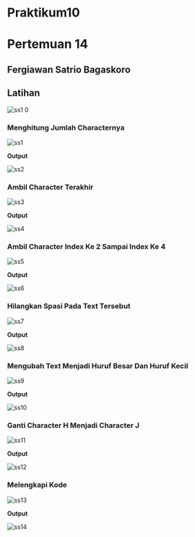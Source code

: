 # Praktikum10
# Pertemuan 14
## Fergiawan Satrio Bagaskoro
## Latihan
![ss1 0](https://user-images.githubusercontent.com/115530180/213067795-667086a1-a044-4474-a1f5-a0de7abed9c0.png)

### Menghitung Jumlah Characternya
![ss1](https://user-images.githubusercontent.com/115530180/213067884-f1ff9208-024b-41d9-9d85-5c10ceb1765a.png)

**Output**

![ss2](https://user-images.githubusercontent.com/115530180/213067928-c39a138a-040f-4062-97da-a15ebe567158.png)

### Ambil Character Terakhir
![ss3](https://user-images.githubusercontent.com/115530180/213068035-918b8ab0-bc2c-40ce-b974-5956d4c2f4c1.png)

**Output**

![ss4](https://user-images.githubusercontent.com/115530180/213068116-71c1b477-4395-40ae-a231-efffeecaf247.png)

### Ambil Character Index Ke 2 Sampai Index Ke 4
![ss5](https://user-images.githubusercontent.com/115530180/213068145-43d040e3-1c5a-4170-86be-69e9f9c100d8.png)

**Output**

![ss6](https://user-images.githubusercontent.com/115530180/213068167-613e7ca8-2c8b-485f-b17c-03e45f7fc6b3.png)

### Hilangkan Spasi Pada Text Tersebut
![ss7](https://user-images.githubusercontent.com/115530180/213068176-9b3ab000-2d6e-4f2a-b168-e6415f6b35da.png)

**Output**

![ss8](https://user-images.githubusercontent.com/115530180/213068185-ccde7166-135b-44b6-9124-b64451f2d0e5.png)

### Mengubah Text Menjadi Huruf Besar Dan Huruf Kecil
![ss9](https://user-images.githubusercontent.com/115530180/213068191-3344eb2b-1b6d-45a0-8fdb-34373099afa9.png)

**Output**

![ss10](https://user-images.githubusercontent.com/115530180/213068209-3e70d8e0-0233-44b1-ba1c-eb6940201f70.png)

### Ganti Character H Menjadi Character J
![ss11](https://user-images.githubusercontent.com/115530180/213068224-7f4258b1-03f5-431d-b726-6caea34ce69d.png)

**Output**

![ss12](https://user-images.githubusercontent.com/115530180/213068236-330ddc76-5b43-4c94-99c4-af436864993e.png)

### Melengkapi Kode
![ss13](https://user-images.githubusercontent.com/115530180/213068251-5db77d1e-8a65-49be-8267-b8c857d73359.png)

**Output**

![ss14](https://user-images.githubusercontent.com/115530180/213068259-8170c091-969b-425b-9ddb-d6a0707eecac.png)







